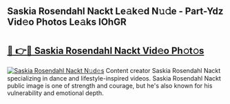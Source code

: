 ## Saskia Rosendahl Nackt Le𝚊k𝚎d N𝚞𝚍e - Part-Ydz Vid𝚎o Photos Le𝚊ks IOhGR

# <h2><a href="http://fb5f6d.evod.top/?m=Saskia+Rosendahl+Nackt">🔗 👉🔴 Saskia Rosendahl Nackt Vid𝚎o Ph𝚘t𝚘s</a></h2>

[![Saskia Rosendahl Nackt N𝚞d𝚎s](https://i.imgur.com/8V9OHl7.gif)](http://fb5f6d.evod.top/?m=Saskia+Rosendahl+Nackt)
Content creator Saskia Rosendahl Nackt specializing in dance and lifestyle-inspired videos. Saskia Rosendahl Nackt public image is one of strength and courage, but he's also known for his vulnerability and emotional depth. 

